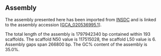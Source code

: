 **Assembly**
--------

The assembly presented here has been imported from [INSDC](http://www.insdc.org) and is linked to the assembly accession [[GCA\_020536995.1](http://www.ebi.ac.uk/ena/data/view/GCA_020536995.1)].

The total length of the assembly is 1797942340 bp contained within 193 scaffolds.
The scaffold N50 value is 117515028, the scaffold L50 value is 6.
Assembly gaps span 266800 bp. The GC% content of the assembly is 35.0%.
